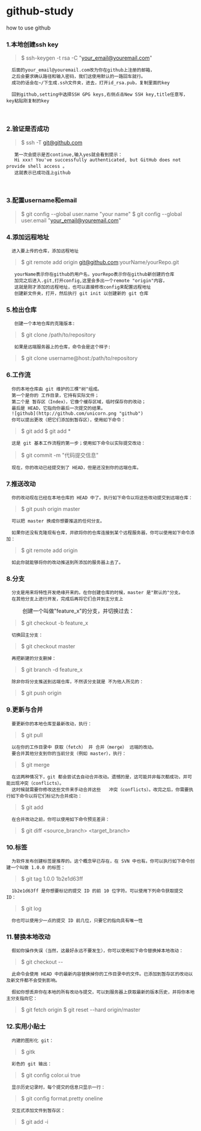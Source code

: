 github-study
======
how to use github

### 1.本地创建ssh key
> $ ssh-keygen -t rsa -C "your_email@youremail.com"
      
      后面的your_email@youremail.com改为你在github上注册的邮箱，
      之后会要求确认路径和输入密码，我们这使用默认的一路回车就行。
      成功的话会在~/下生成.ssh文件夹，进去，打开id_rsa.pub，复制里面的key
  
      回到github,setting中选择SSH GPG keys,右侧点击New SSH key,title任意写，key粘贴刚复制的key
  
### 2.验证是否成功
> $ ssh -T git@github.com

       第一次会提示是否continue,输入yes就会看到提示：
       Hi xxx! You've successfully authenticated, but GitHub does not provide shell access 。
       这就表示已成功连上github
  
### 3.配置username和email
> $ git config --global user.name "your name"
> $ git config --global user.email "your_email@youremail.com"
  
### 4.添加远程地址
      进入要上传的仓库，添加远程地址
> $ git remote add origin git@github.com:yourName/yourRepo.git

       yourName表示你在github的用户名，yourRepo表示你在github新创建的仓库
       加完之后进入.git,打开config,这里会多出一个remote "origin"内容，
       这就是刚才添加的远程地址，也可以直接修改config来配置远程地址
       创建新文件夹，打开，然后执行 git init 以创建新的 git 仓库
  
### 5.检出仓库
       创建一个本地仓库的克隆版本:
> $ git clone /path/to/repository 

       如果是远端服务器上的仓库，命令会是这个样子:
> $ git clone username@host:/path/to/repository
  
### 6.工作流
      你的本地仓库由 git 维护的三棵"树"组成。
      第一个是你的 工作目录，它持有实际文件；
      第二个是 暂存区（Index），它像个缓存区域，临时保存你的改动；
      最后是 HEAD，它指向你最后一次提交的结果。
      ![github](http://github.com/unicorn.png "github")     
      你可以提出更改（把它们添加到暂存区），使用如下命令：
> $ git add <filename>
> $ git add *
      
      这是 git 基本工作流程的第一步；使用如下命令以实际提交改动：
> $ git commit -m "代码提交信息"
      
      现在，你的改动已经提交到了 HEAD，但是还没到你的远端仓库。
  
### 7.推送改动
      你的改动现在已经在本地仓库的 HEAD 中了。执行如下命令以将这些改动提交到远端仓库：
> $ git push origin master

      可以把 master 换成你想要推送的任何分支。
  
      如果你还没有克隆现有仓库，并欲将你的仓库连接到某个远程服务器，你可以使用如下命令添加：
> $ git remote add origin <server>
      
      如此你就能够将你的改动推送到所添加的服务器上去了。
  
### 8.分支
      分支是用来将特性开发绝缘开来的。在你创建仓库的时候，master 是"默认的"分支。
      在其他分支上进行开发，完成后再将它们合并到主分支上
      
      创建一个叫做"feature_x"的分支，并切换过去：
> $ git checkout -b feature_x

      切换回主分支：
> $ git checkout master

      再把新建的分支删掉：
> $ git branch -d feature_x

      除非你将分支推送到远端仓库，不然该分支就是 不为他人所见的：
> $ git push origin <branch>
  
### 9.更新与合并
      要更新你的本地仓库至最新改动，执行：
> $ git pull

      以在你的工作目录中 获取（fetch） 并 合并（merge） 远端的改动。
      要合并其他分支到你的当前分支（例如 master），执行：
> $ git merge <branch>
      
      在这两种情况下，git 都会尝试去自动合并改动。遗憾的是，这可能并非每次都成功，并可能出现冲突（conflicts）。 
      这时候就需要你修改这些文件来手动合并这些   冲突（conflicts）。改完之后，你需要执行如下命令以将它们标记为合并成功：
> $ git add <filename>
      
      在合并改动之前，你可以使用如下命令预览差异：
> $ git diff <source_branch> <target_branch>
  
### 10.标签
      为软件发布创建标签是推荐的。这个概念早已存在，在 SVN 中也有。你可以执行如下命令创建一个叫做 1.0.0 的标签：
> $ git tag 1.0.0 1b2e1d63ff

      1b2e1d63ff 是你想要标记的提交 ID 的前 10 位字符。可以使用下列命令获取提交 ID：
> $ git log

      你也可以使用少一点的提交 ID 前几位，只要它的指向具有唯一性
  
### 11.替换本地改动
      假如你操作失误（当然，这最好永远不要发生），你可以使用如下命令替换掉本地改动：
> $ git checkout -- <filename>
      
      此命令会使用 HEAD 中的最新内容替换掉你的工作目录中的文件。已添加到暂存区的改动以及新文件都不会受到影响。

      假如你想丢弃你在本地的所有改动与提交，可以到服务器上获取最新的版本历史，并将你本地主分支指向它：
> $ git fetch origin
> $ git reset --hard origin/master
  
### 12.实用小贴士
      内建的图形化 git：
> $ gitk

      彩色的 git 输出：
> $ git config color.ui true

      显示历史记录时，每个提交的信息只显示一行：
> $ git config format.pretty oneline

      交互式添加文件到暂存区：
> $ git add -i

  
